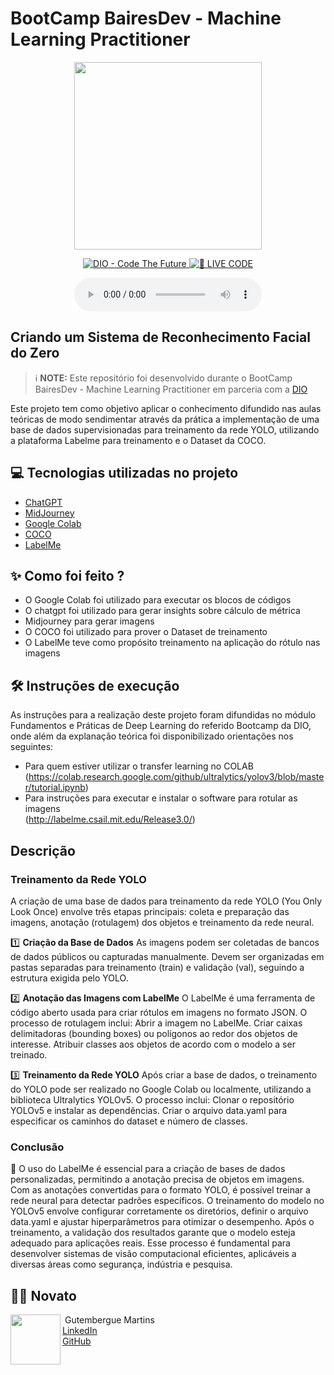 # BootCamp BairesDev - Machine Learning Practitioner


<p align="center">
<img 
    src="image/img_programmer_github.png"
    width="300"
/>
</p>

<p align="center">
<a href="https://dio.me/">
    <img 
        src="https://img.shields.io/badge/DIO-Code_The_Future-28DA77?logo=youtube" 
        alt="DIO - Code The Future">
</a>
<a href="https://dio.me/">
<img 
    src="https://img.shields.io/badge/🔴_LIVE_CODE-FF5E72" 
    alt="🔴 LIVE CODE">
</a>
</p>

<p align="center">
    
</p>

<div align="center">
    <audio src="output/podcast_editado.MP3" controls title="Podcast editado"></audio>
</div>

## Criando um Sistema de Reconhecimento Facial do Zero

 > ℹ️ **NOTE:** Este repositório foi desenvolvido durante o BootCamp BairesDev - Machine Learning Practitioner em parceria com a [DIO](https://dio.me)

Este projeto tem como objetivo aplicar o conhecimento difundido nas aulas teóricas de modo sendimentar através da prática a implementação de uma base de dados supervisionadas para treinamento da rede YOLO, utilizando a plataforma Labelme para treinamento e o Dataset da COCO.


## 💻 Tecnologias utilizadas no projeto

- [ChatGPT](https://chat.openai.com/) 
- [MidJourney](https://www.midjourney.com/app/)
- [Google Colab](https://colab.google/)
- [COCO](https://cocodataset.org/#download)
- [LabelMe](http://labelme.csail.mit.edu/Release3.0/)


## ✨ Como foi feito ?

- O Google Colab foi utilizado para executar os blocos de códigos
- O chatgpt foi utilizado para gerar insights sobre cálculo de métrica
- Midjourney para gerar imagens
- O COCO foi utilizado para prover o Dataset de treinamento
- O LabelMe teve como propósito treinamento na aplicação do rótulo nas imagens

## 🛠️ Instruções de execução

As instruções para a realização deste projeto foram difundidas no módulo Fundamentos e Práticas de Deep Learning do referido Bootcamp da DIO, onde além da explanação teórica foi disponibilizado orientações nos seguintes:
- Para quem estiver utilizar o transfer learning no COLAB
(https://colab.research.google.com/github/ultralytics/yolov3/blob/master/tutorial.ipynb)
- Para instruções para executar e instalar o software para rotular as imagens<br>
(http://labelme.csail.mit.edu/Release3.0/)

## Descrição

### Treinamento da Rede YOLO

A criação de uma base de dados para treinamento da rede YOLO (You Only Look Once) envolve três etapas principais: coleta e preparação das imagens, anotação (rotulagem) dos objetos e treinamento da rede neural.

1️⃣ **Criação da Base de Dados**
As imagens podem ser coletadas de bancos de dados públicos ou capturadas manualmente.
Devem ser organizadas em pastas separadas para treinamento (train) e validação (val), seguindo a estrutura exigida pelo YOLO.

2️⃣ **Anotação das Imagens com LabelMe**
O LabelMe é uma ferramenta de código aberto usada para criar rótulos em imagens no formato JSON. 
O processo de rotulagem inclui:
Abrir a imagem no LabelMe.
Criar caixas delimitadoras (bounding boxes) ou polígonos ao redor dos objetos de interesse.
Atribuir classes aos objetos de acordo com o modelo a ser treinado.

3️⃣ **Treinamento da Rede YOLO**
Após criar a base de dados, o treinamento do YOLO pode ser realizado no Google Colab ou localmente, utilizando a biblioteca Ultralytics YOLOv5. 
O processo inclui:
Clonar o repositório YOLOv5 e instalar as dependências.
Criar o arquivo data.yaml para especificar os caminhos do dataset e número de classes.

### Conclusão

🚀 O uso do LabelMe é essencial para a criação de bases de dados personalizadas, permitindo a anotação precisa de objetos em imagens. Com as anotações convertidas para o formato YOLO, é possível treinar a rede neural para detectar padrões específicos. O treinamento do modelo no YOLOv5 envolve configurar corretamente os diretórios, definir o arquivo data.yaml e ajustar hiperparâmetros para otimizar o desempenho. Após o treinamento, a validação dos resultados garante que o modelo esteja adequado para aplicações reais. Esse processo é fundamental para desenvolver sistemas de visão computacional eficientes, aplicáveis a diversas áreas como segurança, indústria e pesquisa.

## 👨‍💻 Novato

<p>
    <img 
      align=left 
      margin=10 
      width=80 
      src="https://cdn.jsdelivr.net/gh/alohe/avatars/png/memo_30.png"
</p>
<p>
    &nbspGutembergue Martins<br>
    <a href="https://www.linkedin.com/in/gutembergue-martins-38336a59" target="_blank">LinkedIn</a><br>
    <a href="https://github.com/gutembergue-martins" target="_blank">GitHub</a>
    
</p>
    
<br/><br/>
